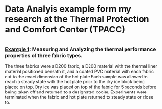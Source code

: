 # Data Analyis example form my research at the Thermal Protection and Comfort Center (TPACC)
# 
### [Example 1](https://nbviewer.jupyter.org/github/adamcwatts/TPACC/blob/master/Data_Analysis.ipynb): Measuring and Analyzing the thermal performance properties of three fabric types.
  The three fabrics were a D200 fabric, a D200 material with the
  thermal liner material positioned beneath it, and a coated PVC material with each fabric cut to the exact dimension of the
  hot plate.Each sample was allowed to reach a steady state with the hot plate prior to the dry ice block
  being placed on top. Dry ice was placed on top of the fabric for 5 seconds before being taken off and returned to a
  designated cooler. Experiments were terminated when the fabric and hot plate returned to steady state or close to. 
